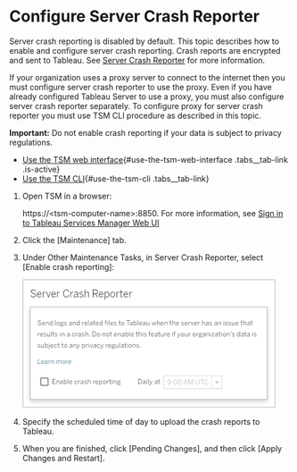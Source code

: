

Configure Server Crash Reporter
===============================
Server crash reporting is disabled by default. This topic describes how
to enable and configure server crash reporting. Crash reports are
encrypted and sent to Tableau. See [Server Crash
Reporter](https://help.tableau.com/current/server/en-us/crashdata_server.htm) for more information.

If your organization uses a proxy server to connect to the internet then
you must configure server crash reporter to use the proxy. Even if you
have already configured Tableau Server to use a proxy, you must also
configure server crash reporter separately. To configure proxy for
server crash reporter you must use TSM CLI procedure as described in
this topic.

**Important:** Do not enable crash reporting if your data is subject to
privacy regulations.


-   [Use the TSM web
    interface](https://help.tableau.com/current/server/en-us/crashdata_server_config_keys.htm#use-the-tsm-web-interface){#use-the-tsm-web-interface
    .tabs__tab-link .is-active}
-   [Use the TSM
    CLI](https://help.tableau.com/current/server/en-us/crashdata_server_config_keys.htm#use-the-tsm-cli){#use-the-tsm-cli
    .tabs__tab-link}


1.  Open TSM in a browser:

    https://\<tsm-computer-name\>:8850. For more information, see [Sign
    in to Tableau Services Manager Web
    UI](https://help.tableau.com/current/server/en-us/sign_in_tsm.htm)

2.  Click the [Maintenance] tab.

3.  Under Other Maintenance Tasks, in Server Crash Reporter, select
    [Enable crash reporting]:

    ![](./images/tsm-ui-crash-reporter.png)

4.  Specify the scheduled time of day to upload the crash reports to
    Tableau.

5.  When you are finished, click [Pending Changes], and then
    click [Apply Changes and Restart].
